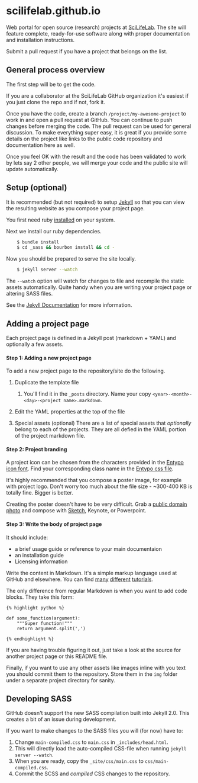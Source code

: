 scilifelab.github.io
====================

Web portal for open source (research) projects at [SciLifeLab](http://www.scilifelab.se/). The site will feature complete, ready-for-use software along with proper documentation and installation instructions.

Submit a pull request if you have a project that belongs on the list.


General process overview
--------------------------
The first step will be to get the code.

If you are a collaborator at the SciLifeLab GitHub organization it's easiest if you just clone the repo and if not, fork it.

Once you have the code, create a branch ``/project/my-awesome-project`` to work in and open a pull request at GitHub. You can continue to push changes before merging the code. The pull request can be used for general discussion. To make everything super easy, it is great if you provide some details on the project like links to the public code repository and documentation here as well.

Once you feel OK with the result and the code has been validated to work by lets say 2 other people, we will merge your code and the public site will update automatically.


Setup (optional)
-----------------
It is recommended (but not required) to setup [Jekyll][jekyll] so that you can view the resulting website as you compose your project page.

You first need ruby [installed][ruby install] on your system.

Next we install our ruby dependencies.

```bash
    $ bundle install
    $ cd _sass && bourbon install && cd -
```

Now you should be prepared to serve the site locally.

```bash
    $ jekyll server --watch
```

The ``--watch`` option will watch for changes to file and recompile the static assets automatically. Quite handy when you are writing your project page or altering SASS files.

See the [Jekyll Documentation](http://jekyllrb.com/docs/installation/) for more information.


Adding a project page
----------------------
Each project page is defined in a Jekyll post (markdown + YAML) and optionally a few assets.

#### Step 1: Adding a new project page
To add a new project page to the repository/site do the following.

1. Duplicate the template file

	1. You'll find it in the ``_posts`` directory. Name your copy ``<year>-<month>-<day>-<project name>.markdown``.

2. Edit the YAML properties at the top of the file

3. Special assets (optional)
There are a list of special assets that *optionally* belong to each of the projects. They are all defied in the YAML portion of the project markdown file.

#### Step 2: Project branding
A project icon can be chosen from the characters provided in the [Entypo icon font][entypo]. Find your corresponding class name in the [Entypo css file](http://cdn.jsdelivr.net/font-entypo/0.1/dev/entypo.css).

It's highly recommended that you compose a poster image, for example with project logo. Don't worry too much about the file size - ~300-400 KB is totally fine. Bigger is better.

Creating the poster doesn't have to be very difficult. Grab a [public domain photo][unsplash] and compose with [Sketch][sketch], Keynote, or Powerpoint.

#### Step 3: Write the body of project page

It should include:
- a brief usage guide or reference to your main documentaion
- an installation guide
- Licensing information

Write the content in Markdown. It's a simple markup language used at GitHub and elsewhere. You can find [many][gh-markdown] [different][tuts-markdown] [tutorials][md-tutorial].

The only difference from regular Markdown is when you want to add code blocks. They take this form:

```liquid
{% highlight python %}

def some_function(argument):
    """Super function!"""
    return argument.split(',')

{% endhighlight %}
```

If you are having trouble figuring it out, just take a look at the source for another project page or this README file.

Finally, if you want to use any other assets like images inline with you text you should commit them to the repository. Store them in the ``img`` folder under a separate project directory for sanity.


Developing SASS
-----------------
GitHub doesn't support the new SASS compilation built into Jekyll 2.0. This creates a bit of an issue during development.

If you want to make changes to the SASS files you will (for now) have to:

1. Change ``main-compiled.css`` to ``main.css`` in ``_includes/head.html``.
2. This will directly load the auto-compiled CSS-file when running ``jekyll server --watch``.
3. When you are ready, copy the ``_site/css/main.css`` to ``css/main-compiled.css``.
4. Commit the SCSS and *compiled* CSS changes to the repository.


[ruby install]: https://www.google.com/search?q=install+ruby&oq=install+ruby&aqs=chrome..69i57j0l5.469j0j1&sourceid=chrome&es_sm=91&ie=UTF-8 "Google 'ruby install'"
[jekyll]: http://jekyllrb.com/
[entypo]: http://www.entypo.com/characters/
[entypo-css]: http://cdn.jsdelivr.net/font-entypo/0.1/dev/entypo.css
[gh-markdown]: https://help.github.com/articles/markdown-basics
[tuts-markdown]: http://code.tutsplus.com/tutorials/markdown-the-ins-and-outs--net-25482
[md-tutorial]: http://markdowntutorial.com/
[sketch]: http://bohemiancoding.com/sketch/
[unsplash]: http://unsplash.com/
